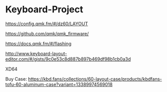 # Keyboard-Project
https://config.qmk.fm/#/dz60/LAYOUT

https://github.com/qmk/qmk_firmware/

https://docs.qmk.fm/#/flashing

http://www.keyboard-layout-editor.com/#/gists/9c0e53c8d887b897b469df98b1cb0a3d

XD64


Buy Case: https://kbd.fans/collections/60-layout-case/products/kbdfans-tofu-60-aluminum-case?variant=13389974569018
